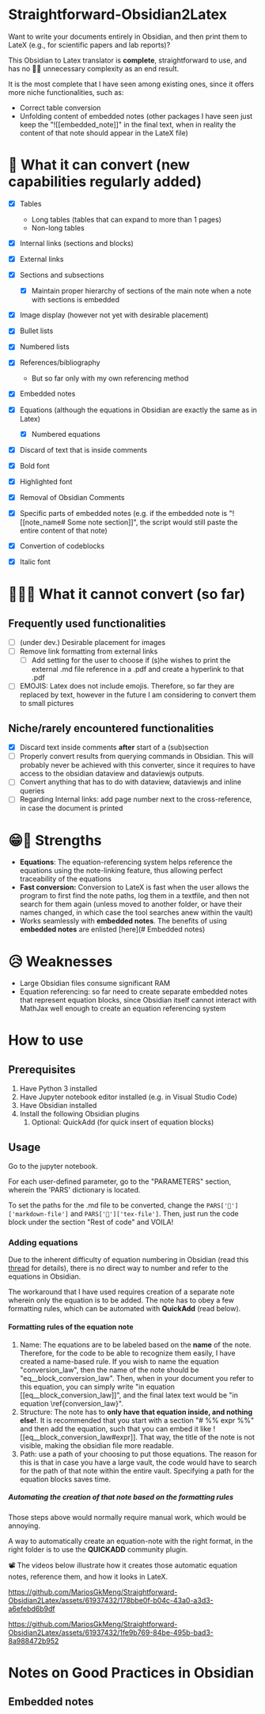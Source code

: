 # Straightforward-Obsidian2Latex
Want to write your documents entirely in Obsidian, and then print them to LateX (e.g., for scientific papers and lab reports)?

This Obsidian to Latex translator is **complete**, straightforward to use, and has no 🐂💩 unnecessary complexity as an end result.

It is the most complete that I have seen among existing ones, since it offers more niche functionalities, such as:
- Correct table conversion
- Unfolding content of embedded notes (other packages I have seen just keep the "![[embedded_note]]" in the final text, when in reality the content of that note should appear in the LateX file)

# 💪 What it can convert (new capabilities regularly added)

- [X] Tables
  - Long tables (tables that can expand to more than 1 pages)
  - Non-long tables
- [X] Internal links (sections and blocks)
- [X] External links
- [X] Sections and subsections
  - [X] Maintain proper hierarchy of sections of the main note when a note with sections is embedded
- [X] Image display (however not yet with desirable placement)
- [X] Bullet lists
- [X] Numbered lists
- [X] References/bibliography
	-  But so far only with my own referencing method
- [X] Embedded notes
- [X] Equations (although the equations in Obsidian are exactly the same as in Latex)
  - [X] Numbered equations
- [X] Discard of text that is inside comments
- [X] Bold font
- [X] Highlighted font
- [X] Removal of Obsidian Comments
- [X] Specific parts of embedded notes (e.g. if the embedded note is "![[note_name# Some note section]]", the script would still paste the entire content of that note)
- [X] Convertion of codeblocks
- [X] Italic font


# 👨‍💻🚧 What it cannot convert (so far)
## Frequently used functionalities

- [ ] (under dev.) Desirable placement for images
- [ ] Remove link formatting from external links
  - [ ] Add setting for the user to choose if (s)he wishes to print the external .md file reference in a .pdf and create a hyperlink to that .pdf
- [ ] EMOJIS: Latex does not include emojis. Therefore, so far they are replaced by text, however in the future I am considering to convert them to small pictures

## Niche/rarely encountered functionalities
- [X] Discard text inside comments **after** start of a (sub)section
- [ ] Properly convert results from querying commands in Obsidian. This will probably never be achieved with this converter, since it requires to have access to the obsidian dataview and dataviewjs outputs.
- [ ] Convert anything that has to do with dataview, dataviewjs and inline queries
- [ ] Regarding Internal links: add page number next to the cross-reference, in case the document is printed

# 😁🔋 Strengths
- **Equations**: The equation-referencing system helps reference the equations using the note-linking feature, thus allowing perfect traceability of the equations
- **Fast conversion:** Conversion to LateX is fast when the user allows the program to first find the note paths, log them in a textfile, and then not search for them again (unless moved to another folder, or have their names changed, in which case the tool searches anew within the vault)
- Works seamlessly with **embedded notes**. The benefits of using **embedded notes** are enlisted [here](# Embedded notes)

# 😥 Weaknesses
- Large Obsidian files consume significant RAM 
- Equation referencing: so far need to create separate embedded notes that represent equation blocks, since Obsidian itself cannot interact with MathJax well enough to create an equation referencing system

# How to use
## Prerequisites
1. Have Python 3 installed
2. Have Jupyter notebook editor installed (e.g. in Visual Studio Code)
3. Have Obsidian installed
4. Install the following Obsidian plugins
	1. Optional: QuickAdd (for quick insert of equation blocks)

## Usage
Go to the jupyter notebook. 

For each user-defined parameter, go to the "PARAMETERS" section, wherein the 'PARS' dictionary is located.

To set the paths for the .md file to be converted, change the `PARS['📂']['markdown-file']` and `PARS['📂']['tex-file']`.
Then, just run the code block under the section "Rest of code" and VOILA!


### Adding equations
Due to the inherent difficulty of equation numbering in Obsidian (read this [thread](https://forum.obsidian.md/t/automatic-equation-numbering-latex-math/1325) for details), there is no direct way to number and refer to the equations in Obsidian.

The workaround that I have used requires creation of a separate note wherein only the equation is to be added. The note has to obey a few formatting rules, which can be automated with **QuickAdd** (read below).



#### Formatting rules of the equation note

1. Name: The equations are to be labeled based on the **name** of the note. Therefore, for the code to be able to recognize them easily, I have created a name-based rule. If you wish to name the equation "conversion_law", then the name of the note should be "eq__block_conversion_law". Then, when in your document you refer to this equation, you can simply write "in equation \[\[eq\_\_block\_conversion\_law\]\]", and the final latex text would be "in equation \ref{conversion_law}".
2. Structure: The note has to **only have that equation inside, and nothing else!**. It is recommended that you start with a section "# \%\% expr \%\%" and then add the equation, such that you can embed it like \!\[\[eq\_\_block\_conversion\_law#expr\]\]. That way, the title of the note is not visible, making the obsidian file more readable.
3. Path: use a path of your choosing to put those equations. The reason for this is that in case you have a large vault, the code would have to search for the path of that note within the entire vault. Specifying a path for the equation blocks saves time.


##### Automating the creation of that note based on the formatting rules
Those steps above would normally require manual work, which would be annoying.

A way to automatically create an equation-note with the right format, in the right folder is to use the **QUICKADD** community plugin.

📽 The videos below illustrate how it creates those automatic equation notes, reference them, and how it looks in LateX.

https://github.com/MariosGkMeng/Straightforward-Obsidian2Latex/assets/61937432/178bbe0f-b04c-43a0-a3d3-a6efebd6b9df

https://github.com/MariosGkMeng/Straightforward-Obsidian2Latex/assets/61937432/1fe9b769-84be-495b-bad3-8a988472b952

# Notes on Good Practices in Obsidian
## Embedded notes
